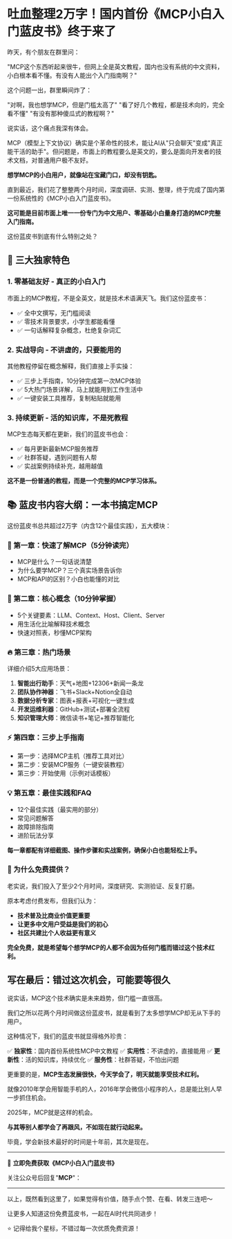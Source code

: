 # 吐血整理2万字！国内首份《MCP小白入门蓝皮书》终于来了

昨天，有个朋友在群里问：

"MCP这个东西听起来很牛，但网上全是英文教程，国内也没有系统的中文资料，小白根本看不懂。有没有人能出个入门指南啊？"

这个问题一出，群里瞬间炸了：

"对啊，我也想学MCP，但是门槛太高了"
"看了好几个教程，都是技术向的，完全看不懂"
"有没有那种傻瓜式的教程啊？"

说实话，这个痛点我深有体会。

MCP（模型上下文协议）确实是个革命性的技术，能让AI从"只会聊天"变成"真正能干活的助手"。但问题是，市面上的教程要么是英文的，要么是面向开发者的技术文档，对普通用户极不友好。

**想学MCP的小白用户，就像站在宝藏门口，却没有钥匙。**

直到最近，我们花了整整两个月时间，深度调研、实测、整理，终于完成了国内第一份系统性的《MCP小白入门蓝皮书》。

**这可能是目前市面上唯一一份专门为中文用户、零基础小白量身打造的MCP完整入门指南。**

这份蓝皮书到底有什么特别之处？

## 🎯 三大独家特色

### 1. **零基础友好** - 真正的小白入门
市面上的MCP教程，不是全英文，就是技术术语满天飞。我们这份蓝皮书：
- ✅ 全中文撰写，无门槛阅读
- ✅ 零技术背景要求，小学生都能看懂
- ✅ 一句话解释复杂概念，杜绝复杂词汇

### 2. **实战导向** - 不讲虚的，只要能用的
其他教程停留在概念解释，我们直接上手实操：
- ✅ 三步上手指南，10分钟完成第一次MCP体验
- ✅ 5大热门场景详解，马上就能用到工作生活中
- ✅ 一键安装工具推荐，复制粘贴就能用

### 3. **持续更新** - 活的知识库，不是死教程
MCP生态每天都在更新，我们的蓝皮书也会：
- ✅ 每月更新最新MCP服务推荐
- ✅ 社群答疑，遇到问题有人帮
- ✅ 实战案例持续补充，越用越值

**这不是一份普通的教程，而是一个完整的MCP学习体系。**

## 📚 蓝皮书内容大纲：一本书搞定MCP

这份蓝皮书总共超过2万字（内含12个最佳实践），五大模块：

### 📖 第一章：快速了解MCP（5分钟读完）
- MCP是什么？一句话说清楚
- 为什么要学MCP？三个真实场景告诉你
- MCP和API的区别？小白也能懂的对比

### 🧠 第二章：核心概念（10分钟掌握）
- 5个关键要素：LLM、Context、Host、Client、Server
- 用生活化比喻解释技术概念
- 快速对照表，秒懂MCP架构

### 🔥 第三章：热门场景
详细介绍5大应用场景：
1. **智能出行助手**：天气+地图+12306+新闻一条龙
2. **团队协作神器**：飞书+Slack+Notion全自动
3. **数据分析专家**：图表+报表+可视化一键生成
4. **开发运维利器**：GitHub+测试+部署全流程
5. **知识管理大师**：微信读书+笔记+推荐智能化

### ⚡ 第四章：三步上手指南
- 第一步：选择MCP主机（推荐工具对比）
- 第二步：安装MCP服务（一键安装教程）
- 第三步：开始使用（示例对话模板）

### 💡 第五章：最佳实践和FAQ
- 12个最佳实践（最实用的部分）
- 常见问题解答
- 故障排除指南
- 进阶玩法分享

**每一章都配有详细截图、操作步骤和实战案例，确保小白也能轻松上手。**

### 💝 为什么免费提供？
老实说，我们投入了至少2个月时间，深度研究、实测验证、反复打磨。

原本考虑付费发布，但我们认为：

- **技术普及比商业价值更重要**
- **让更多中文用户受益是我们的初心**
- **社区共建比个人收益更有意义**

**完全免费，就是希望每个想学MCP的人都不会因为任何门槛而错过这个技术红利。**

## 写在最后：错过这次机会，可能要等很久

说实话，MCP这个技术确实是未来趋势，但门槛一直很高。

我们之所以花两个月时间做这份蓝皮书，就是看到了太多想学MCP却无从下手的用户。

这种情况下，我们的蓝皮书就显得格外珍贵：

✅ **独家性**：国内首份系统性MCP中文教程
✅ **实用性**：不讲虚的，直接能用
✅ **更新性**：活的知识库，持续优化
✅ **服务性**：社群答疑，不怕出问题

更重要的是，**MCP生态发展很快，今天学会了，明天就能享受技术红利。**

就像2010年学会用智能手机的人，2016年学会微信小程序的人，总是能比别人早一步抓住机会。

2025年，MCP就是这样的机会。

**与其等别人都学会了再跟风，不如现在就行动起来。**

毕竟，学会新技术最好的时间是十年前，其次是现在。

---

📱 **立即免费获取《MCP小白入门蓝皮书》**

关注公众号后回复"**MCP**"：

---

以上，既然看到这里了，如果觉得有价值，随手点个赞、在看、转发三连吧～

让更多人知道这份免费蓝皮书，一起在AI时代共同进步！

⭐ 记得给我个星标，不错过每一次优质免费资源！
